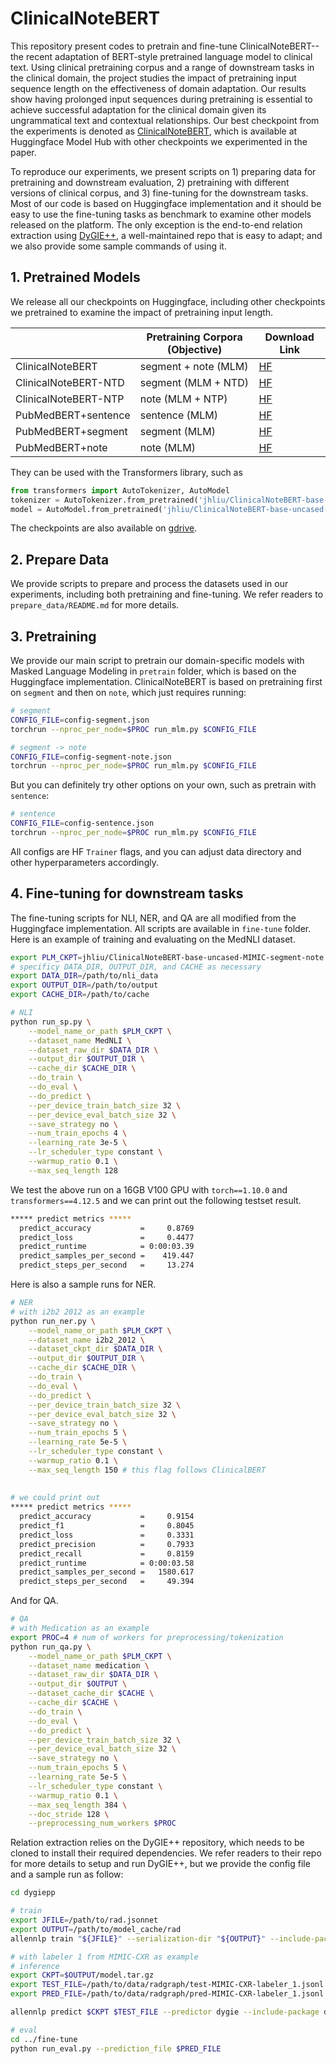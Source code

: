 # ClinicalNoteBERT

This repository present codes to pretrain and fine-tune ClinicalNoteBERT--the recent adaptation of BERT-style pretrained language model to clinical text. Using clinical pretraining corpus and a range of downstream tasks in the clinical domain, the project studies the impact of pretraining input sequence length on the effectiveness of domain adaptation. Our results show having prolonged input sequences during pretraining is essential to achieve successful adaptation for the clinical domain given its ungrammatical text and contextual relationships. Our best checkpoint from the experiments is denoted as [ClinicalNoteBERT](https://huggingface.co/jhliu/ClinicalNoteBERT-base-uncased-MIMIC-segment-note), which is available at Huggingface Model Hub with other checkpoints we experimented in the paper. 


To reproduce our experiments, we present scripts on 1) preparing data for pretraining and downstream evaluation, 2) pretraining with different versions of clinical corpus, and 3) fine-tuning for the downstream tasks. Most of our code is based on Huggingface implementation and it should be easy to use the fine-tuning tasks as benchmark to examine other models released on the platform. The only exception is the end-to-end relation extraction using [DyGIE++](https://github.com/dwadden/dygiepp), a well-maintained repo that is easy to adapt; and we also provide some sample commands of using it. 


## 1. Pretrained Models
We release all our checkpoints on Huggingface, including other checkpoints we pretrained to examine the impact of pretraining input length. 

|                      | Pretraining Corpora (Objective) | Download Link                                                |
| -------------------- | ------------------------------- | ------------------------------------------------------------ |
| ClinicalNoteBERT     | segment + note (MLM)            | [HF](https://huggingface.co/jhliu/ClinicalNoteBERT-base-uncased-MIMIC-segment-note) |
| ClinicalNoteBERT-NTD | segment (MLM + NTD)             | [HF](https://huggingface.co/jhliu/ClinicalNoteBERT-base-uncased-NTD-MIMIC-segment) |
| ClinicalNoteBERT-NTP | note (MLM + NTP)                | [HF](https://huggingface.co/jhliu/ClinicalNoteBERT-base-uncased-NTP-MIMIC-note) |
| PubMedBERT+sentence  | sentence  (MLM)                 | [HF](https://huggingface.co/jhliu/ClinicalAdaptation-PubMedBERT-base-uncased-MIMIC-sentence) |
| PubMedBERT+segment   | segment (MLM)                   | [HF](https://huggingface.co/jhliu/ClinicalAdaptation-PubMedBERT-base-uncased-MIMIC-segment) |
| PubMedBERT+note      | note  (MLM)                     | [HF](https://huggingface.co/jhliu/ClinicalAdaptation-PubMedBERT-base-uncased-MIMIC-note) |

They can be used with the Transformers library, such as

```python
from transformers import AutoTokenizer, AutoModel
tokenizer = AutoTokenizer.from_pretrained('jhliu/ClinicalNoteBERT-base-uncased-MIMIC-segment-note')
model = AutoModel.from_pretrained('jhliu/ClinicalNoteBERT-base-uncased-MIMIC-segment-note')
```

The checkpoints are also available on [gdrive](https://drive.google.com/drive/folders/1X2B2QHNRnysb2Jg4eVpHVPct7YKzrZ7B?usp=sharing).

## 2. Prepare Data

We provide scripts to prepare and process the datasets used in our experiments, including both pretraining and fine-tuning. We refer readers to `prepare_data/README.md` for more details.



## 3. Pretraining

We provide our main script to pretrain our domain-specific models with Masked Language Modeling in `pretrain` folder, which is based on the Huggingface implementation. ClinicalNoteBERT is based on pretraining first on `segment` and then on `note`, which just requires running: 

```sh
# segment
CONFIG_FILE=config-segment.json
torchrun --nproc_per_node=$PROC run_mlm.py $CONFIG_FILE

# segment -> note
CONFIG_FILE=config-segment-note.json
torchrun --nproc_per_node=$PROC run_mlm.py $CONFIG_FILE

```

But you can definitely try other options on your own, such as pretrain with `sentence`:

```sh
# sentence
CONFIG_FILE=config-sentence.json
torchrun --nproc_per_node=$PROC run_mlm.py $CONFIG_FILE

```

All configs are HF `Trainer` flags, and you can adjust data directory and other hyperparameters accordingly.



## 4. Fine-tuning for downstream tasks

The fine-tuning scripts for NLI, NER, and QA are all modified from the Huggingface implementation. All scripts are available in `fine-tune` folder. Here is an example of training and evaluating on the MedNLI dataset. 

```sh
export PLM_CKPT=jhliu/ClinicalNoteBERT-base-uncased-MIMIC-segment-note
# specificy DATA_DIR, OUTPUT_DIR, and CACHE as necessary
export DATA_DIR=/path/to/nli_data
export OUTPUT_DIR=/path/to/output
export CACHE_DIR=/path/to/cache

# NLI
python run_sp.py \
    --model_name_or_path $PLM_CKPT \
    --dataset_name MedNLI \
    --dataset_raw_dir $DATA_DIR \
    --output_dir $OUTPUT_DIR \
    --cache_dir $CACHE_DIR \
    --do_train \
    --do_eval \
    --do_predict \
    --per_device_train_batch_size 32 \
    --per_device_eval_batch_size 32 \
    --save_strategy no \
    --num_train_epochs 4 \
    --learning_rate 3e-5 \
    --lr_scheduler_type constant \
    --warmup_ratio 0.1 \
    --max_seq_length 128
```

We test the above run on a 16GB V100 GPU with `torch==1.10.0` and `transformers==4.12.5` and we can print out the following testset result. 

```sh
***** predict metrics *****
  predict_accuracy           =     0.8769
  predict_loss               =     0.4477
  predict_runtime            = 0:00:03.39
  predict_samples_per_second =    419.447
  predict_steps_per_second   =     13.274
```

Here is also a sample runs for NER. 


```sh
# NER
# with i2b2 2012 as an example
python run_ner.py \
    --model_name_or_path $PLM_CKPT \
    --dataset_name i2b2_2012 \
    --dataset_ckpt_dir $DATA_DIR \
    --output_dir $OUTPUT_DIR \
    --cache_dir $CACHE_DIR \
    --do_train \
    --do_eval \
    --do_predict \
    --per_device_train_batch_size 32 \
    --per_device_eval_batch_size 32 \
    --save_strategy no \
    --num_train_epochs 5 \
    --learning_rate 5e-5 \
    --lr_scheduler_type constant \
    --warmup_ratio 0.1 \
    --max_seq_length 150 # this flag follows ClinicalBERT
    
    
# we could print out
***** predict metrics *****
  predict_accuracy           =     0.9154
  predict_f1                 =     0.8045
  predict_loss               =     0.3331
  predict_precision          =     0.7933
  predict_recall             =     0.8159
  predict_runtime            = 0:00:03.58
  predict_samples_per_second =   1580.617
  predict_steps_per_second   =     49.394
```

And for QA.


```sh
# QA
# with Medication as an example
export PROC=4 # num of workers for preprocessing/tokenization
python run_qa.py \
    --model_name_or_path $PLM_CKPT \
    --dataset_name medication \
    --dataset_raw_dir $DATA_DIR \
    --output_dir $OUTPUT \
    --dataset_cache_dir $CACHE \
    --cache_dir $CACHE \
    --do_train \
    --do_eval \
    --do_predict \
    --per_device_train_batch_size 32 \
    --per_device_eval_batch_size 32 \
    --save_strategy no \
    --num_train_epochs 5 \
    --learning_rate 5e-5 \
    --lr_scheduler_type constant \
    --warmup_ratio 0.1 \
    --max_seq_length 384 \
    --doc_stride 128 \
    --preprocessing_num_workers $PROC

```

Relation extraction relies on the DyGIE++ repository, which needs to be cloned to install their required dependencies. We refer readers to their repo for more details to setup and run DyGIE++, but we provide the config file and a sample run as follow:

```sh
cd dygiepp

# train
export JFILE=/path/to/rad.jsonnet
export OUTPUT=/path/to/model_cache/rad
allennlp train "${JFILE}" --serialization-dir "${OUTPUT}" --include-package dygie

# with labeler 1 from MIMIC-CXR as example
# inference
export CKPT=$OUTPUT/model.tar.gz
export TEST_FILE=/path/to/data/radgraph/test-MIMIC-CXR-labeler_1.jsonl
export PRED_FILE=/path/to/data/radgraph/pred-MIMIC-CXR-labeler_1.jsonl

allennlp predict $CKPT $TEST_FILE --predictor dygie --include-package dygie --use-dataset-reader --output-file $PRED_FILE --cuda-device 0 --silent

# eval
cd ../fine-tune
python run_eval.py --prediction_file $PRED_FILE

```
